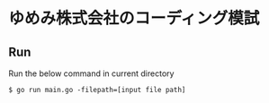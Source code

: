 # ゆめみ株式会社のコーディング模試

## Run
Run the below command in current directory
```
$ go run main.go -filepath=[input file path]
```